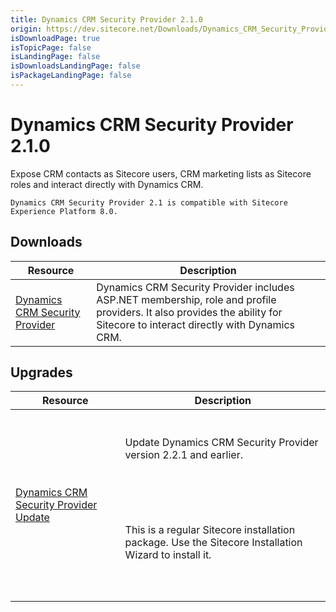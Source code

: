 ```yaml
---
title: Dynamics CRM Security Provider 2.1.0
origin: https://dev.sitecore.net/Downloads/Dynamics_CRM_Security_Provider/2_1/Dynamics_CRM_Security_Provider_2_1_0.aspx
isDownloadPage: true
isTopicPage: false
isLandingPage: false
isDownloadsLandingPage: false
isPackageLandingPage: false
---
```


# Dynamics CRM Security Provider 2.1.0

Expose CRM contacts as Sitecore users, CRM marketing lists as Sitecore roles and interact directly with Dynamics CRM.

`Dynamics CRM Security Provider 2.1 is compatible with Sitecore Experience Platform 8.0.`

## Downloads

 | Resource | Description |
 | --- | --- |
 | [Dynamics CRM Security Provider](https://scdp.blob.core.windows.net/downloads/Dynamics%20CRM%20Security%20Provider/2%201/Dynamics%20CRM%20Security%20Provider%202%201%200/Secure/Microsoft%20Dynamics%20CRM%20Security%20Provider%202.1%20rev.%20150403.zip) | Dynamics CRM Security Provider includes ASP.NET membership, role and profile providers. It also provides the ability for Sitecore to interact directly with Dynamics CRM. |

## Upgrades

 | Resource | Description |
 | --- | --- |
 | [Dynamics CRM Security Provider Update](https://scdp.blob.core.windows.net/downloads/Dynamics%20CRM%20Security%20Provider/2%201/Dynamics%20CRM%20Security%20Provider%202%201%200/Secure/Microsoft%20Dynamics%20CRM%20Security%20Provider%202.1%20rev.%20150403%20Update.zip) | <br /><br />Update Dynamics CRM Security Provider version 2.2.1 and earlier.<br /><br />  <Alert variant='warning' mb={4}><br />    <AlertIcon /><br />    <br /><br />This is a regular Sitecore installation package. Use the Sitecore Installation Wizard to install it.<br /><br /><br />  </Alert><br />   |